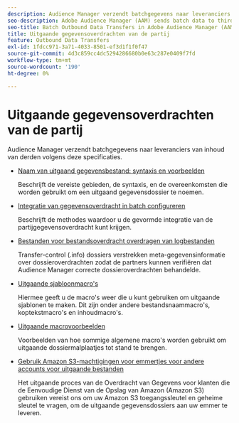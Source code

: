 ```yaml
---
description: Audience Manager verzendt batchgegevens naar leveranciers van inhoud van derden volgens deze specificaties.
seo-description: Adobe Audience Manager (AAM) sends batch data to third-party content providers according to these specifications.
seo-title: Batch Outbound Data Transfers in Adobe Audience Manager (AAM)
title: Uitgaande gegevensoverdrachten van de partij
feature: Outbound Data Transfers
exl-id: 1fdcc971-3a71-4033-8501-ef3d1f1f0f47
source-git-commit: 4d3c859cc4dc5294286680b0e63c287e0409f7fd
workflow-type: tm+mt
source-wordcount: '190'
ht-degree: 0%

---
```


# Uitgaande gegevensoverdrachten van de partij

Audience Manager verzendt batchgegevens naar leveranciers van inhoud van derden volgens deze specificaties.

* [Naam van uitgaand gegevensbestand: syntaxis en voorbeelden](/help/using/integration/receiving-audience-data/batch-outbound-transfers/outbound-file-name-contents.md)

  Beschrijft de vereiste gebieden, de syntaxis, en de overeenkomsten die worden gebruikt om een uitgaand gegevensdossier te noemen.

* [Integratie van gegevensoverdracht in batch configureren](batch-server-configuration.md)

  Beschrijft de methodes waardoor u de gevormde integratie van de partijgegevensoverdracht kunt krijgen.

* [Bestanden voor bestandsoverdracht overdragen van logbestanden](/help/using/integration/receiving-audience-data/batch-outbound-transfers/transfer-control-files.md)

  Transfer-control (.info) dossiers verstrekken meta-gegevensinformatie over dossieroverdrachten zodat de partners kunnen verifiëren dat Audience Manager correcte dossieroverdrachten behandelde.

* [Uitgaande sjabloonmacro&#39;s](/help/using/integration/receiving-audience-data/batch-outbound-transfers/outbound-template-macros.md)

  Hiermee geeft u de macro&#39;s weer die u kunt gebruiken om uitgaande sjablonen te maken. Dit zijn onder andere bestandsnaammacro&#39;s, koptekstmacro&#39;s en inhoudmacro&#39;s.

* [Uitgaande macrovoorbeelden](/help/using/integration/receiving-audience-data/batch-outbound-transfers/outbound-macro-examples.md)

  Voorbeelden van hoe sommige algemene macro&#39;s worden gebruikt om uitgaande dossiermalplaatjes tot stand te brengen.

* [Gebruik Amazon S3-machtigingen voor emmertjes voor andere accounts voor uitgaande bestanden](/help/using/integration/receiving-audience-data/batch-outbound-transfers/authorize-s3-cross-bucket.md)

  Het uitgaande proces van de Overdracht van Gegevens voor klanten die de Eenvoudige Dienst van de Opslag van Amazon (Amazon S3) gebruiken vereist ons om uw Amazon S3 toegangssleutel en geheime sleutel te vragen, om de uitgaande gegevensdossiers aan uw emmer te leveren.
